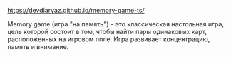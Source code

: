 https://devdiaryaz.github.io/memory-game-ts/

Memory game (игра "на память") – это классическая настольная игра, цель которой состоит в том, чтобы найти пары одинаковых карт, расположенных на игровом поле. Игра развивает концентрацию, память и внимание.
